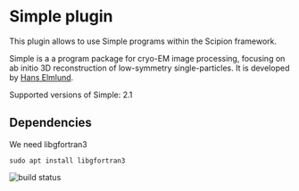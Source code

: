# Simple plugin

 This plugin allows to use Simple programs within the Scipion framework.

 Simple is a a program package for cryo-EM image processing, focusing on ab initio 3D reconstruction of low-symmetry single-particles. It is developed by [Hans Elmlund](http://simplecryoem.com).

 Supported versions of Simple: 2.1
 
 ## Dependencies
 We need libgfortran3
 
```
sudo apt install libgfortran3
```

![build status](http://heisenberg.cnb.csic.es:9980/badges/simple_devel.svg "Build status")
